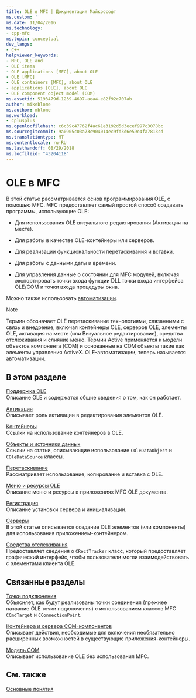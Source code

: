 ```yaml
---
title: OLE в MFC | Документация Майкрософт
ms.custom: ''
ms.date: 11/04/2016
ms.technology:
- cpp-mfc
ms.topic: conceptual
dev_langs:
- C++
helpviewer_keywords:
- MFC, OLE and
- OLE items
- OLE applications [MFC], about OLE
- OLE [MFC]
- OLE containers [MFC], about OLE
- applications [OLE], about OLE
- OLE component object model (COM)
ms.assetid: 5193479d-1239-4697-aea4-e82f92c707ab
author: mikeblome
ms.author: mblome
ms.workload:
- cplusplus
ms.openlocfilehash: c6c39c47762f4ac61e3192d5d3ecef997c3078bc
ms.sourcegitcommit: 9a0905c03a73c904014ec9fd3d6e59e4fa7813cd
ms.translationtype: MT
ms.contentlocale: ru-RU
ms.lasthandoff: 08/29/2018
ms.locfileid: "43204118"
---
```

# <a name="ole-in-mfc"></a>OLE в MFC
В этой статье рассматривается основ программирования OLE, с помощью MFC. MFC предоставляет самый простой способ создавать программы, использующие OLE:  
  
-   Для использования OLE визуального редактирования (Активация на месте).  
  
-   Для работы в качестве OLE-контейнеры или серверов.  
  
-   Для реализации функциональности перетаскивания и вставки.  
  
-   Для работы с данными даты и времени.  
  
-   Для управления данные о состоянии для MFC модулей, включая экспортировать точки входа функции DLL точки входа интерфейса OLE/COM и точки входа процедуры окна.  
  
 Можно также использовать [автоматизации](../mfc/automation.md).  
  
> [!NOTE]
>  Термин обозначает OLE перетаскивание технологиями, связанными с связь и внедрение, включая контейнеры OLE, серверов OLE, элементы OLE, активация на месте (или Визуальное редактирование), средства отслеживания и слияние меню. Термин Active применяется к модели объектов компонента (COM) и основанные на COM объекты такие как элементы управления ActiveX. OLE-автоматизации, теперь называется автоматизации.  
  
## <a name="in-this-section"></a>В этом разделе  
 [Поддержка OLE](../mfc/ole-background.md)  
 Описание OLE и содержатся общие сведения о том, как он работает.  
  
 [Активация](../mfc/activation-cpp.md)  
 Описывает роль активации в редактирования элементов OLE.  
  
 [Контейнеры](../mfc/containers.md)  
 Ссылки на использование контейнеров в OLE.  
  
 [Объекты и источники данных](../mfc/data-objects-and-data-sources-ole.md)  
 Ссылки на статьи, описывающие использование `COleDataObject` и `COleDataSource` классы.  
  
 [Перетаскивание](../mfc/drag-and-drop-ole.md)  
 Рассматривает использование, копирование и вставка с OLE.  
  
 [Меню и ресурсы OLE](../mfc/menus-and-resources-ole.md)  
 Описание меню и ресурсы в приложениях MFC OLE документа.  
  
 [Регистрация](../mfc/registration.md)  
 Описание установки сервера и инициализации.  
  
 [Серверы](../mfc/servers.md)  
 В этой статье описывается создание OLE элементов (или компоненты) для использования приложением-контейнером.  
  
 [Средства отслеживания](../mfc/trackers.md)  
 Предоставляет сведения о `CRectTracker` класс, который предоставляет графический интерфейс, чтобы пользователи могли взаимодействовать с элементами клиента OLE.  
  
## <a name="related-sections"></a>Связанные разделы  
 [Точки подключения](../mfc/connection-points.md)  
 Объясняет, как будут реализованы точки соединения (прежнее название OLE точки подключения) с использованием классов MFC `CCmdTarget` и `CConnectionPoint`.  
  
 [Контейнера и сервера COM-компонентов](../mfc/containers-advanced-features.md)  
 Описывает действия, необходимые для включения необязательно расширенных возможностей в существующие приложения-контейнеры.  
  
 [Модель COM](/windows/desktop/com/the-component-object-model)  
 Описывает использование OLE без использования MFC.  
  
## <a name="see-also"></a>См. также  
 [Основные понятия](../mfc/mfc-concepts.md)

